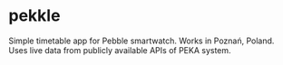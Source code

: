 # pekkle
Simple timetable app for Pebble smartwatch. Works in Poznań, Poland. Uses live data from publicly available APIs of PEKA system.
